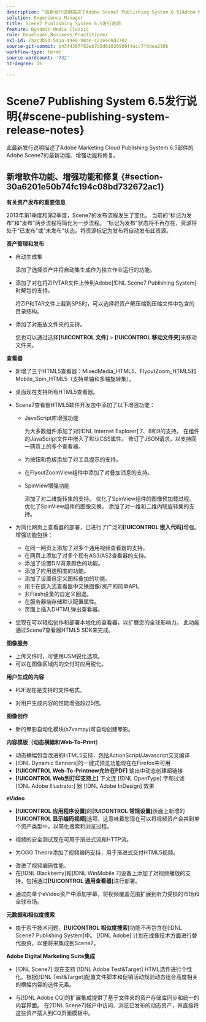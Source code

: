 ```yaml
---
description: “最新发行说明描述了Adobe Scene7 Publishing System 6.5(Adobe Marketing Cloud中Adobe Experience Manager解决方案的一部分)的最新功能、增强功能和修复。”
solution: Experience Manager
title: Scene7 Publishing System 6.5发行说明
feature: Dynamic Media Classic
role: Developer,Business Practitioner
exl-id: 7aac3b5d-541a-49e6-98ae-c22eee8d2702
source-git-commit: b4344397f82eb7d2d61020909f4acc7fddea210b
workflow-type: tm+mt
source-wordcount: '732'
ht-degree: 5%

---
```


# Scene7 Publishing System 6.5发行说明{#scene-publishing-system-release-notes}

此最新发行说明描述了Adobe Marketing Cloud Publishing System 6.5部件的Adobe Scene7的最新功能、增强功能和修复。

## 新增软件功能、增强功能和修复 {#section-30a6201e50b74fc194c08bd732672ac1}

**有关资产发布的重要信息**

2013年第1季度和第2季度，Scene7的发布流程发生了变化。 当前的“标记为发布”和“发布”两步流程将简化为一步流程。 “标记为发布”状态将不再存在，资源将处于“已发布”或“未发布”状态。将资源标记为发布将自动发布此资源。

**资产管理和发布**

* 自动生成集

   添加了选择资产并将自动集生成作为独立作业运行的功能。
* 添加了对在将ZIP/TAR文件上传到Adobe[!DNL Scene7 Publishing System]时解包的支持。

   将ZIP和TAR文件上载到SPS时，可以选择将资产解压缩到压缩文件中包含的目录结构。

* 添加了对拖放文件夹的支持。

   您也可以通过选择&#x200B;**[!UICONTROL 文件]** > **[!UICONTROL 移动文件夹]**&#x200B;来移动文件夹。

**查看器**

* 新增了三个HTML5查看器：MixedMedia_HTML5、FlyoutZoom_HTML5和Mobile_Spin_HTML5（支持单轴和多轴旋转集）。

<!-- 
  [More information](http://help.adobe.com/en_US/scene7/using/WS6E593DEA-7D81-4cd6-84B0-85E8BB274176.html#WS1c46793299cf21d77e926d1613177f0a020-8000.html).  -->
* 桌面现在支持所有HTML5查看器。

<!--   [More information](http://help.adobe.com/en_US/scene7/using/WS6E593DEA-7D81-4cd6-84B0-85E8BB274176.html#WS1c46793299cf21d77e926d1613177f0a020-8000.html). -->
* Scene7查看器HTML5软件开发包中添加了以下增强功能：

   * JavaScript库增强功能

      为大多数组件添加了对[!DNL Internet Explorer] 7、8和9的支持。 在组件的JavaScript文件中嵌入了默认CSS属性。 修订了JSON请求，以支持同一网页上的多个查看器。

   * 为按钮和色板添加了对工具提示的支持。
   * 在FlyoutZoomView组件中添加了对叠加消息的支持。
   * SpinView增强功能

      添加了对二维旋转集的支持。 优化了SpinView组件的图像预加载过程。 优化了SpinView组件的图像交换。 添加了对一维和二维内联旋转集的支持。

* 为简化网页上查看器的部署，已进行了广泛的&#x200B;**[!UICONTROL 嵌入代码]**&#x200B;增强。 增强功能包括：

   * 在同一网页上添加了对多个通用视频查看器的支持。
   * 在网页上添加了对多个现有AS3/AS2查看器的支持。
   * 添加了设置DIV背景颜色的功能。
   * 添加了应用透明度的功能。
   * 添加了设置自定义图标叠加的功能。
   * 用于在嵌入式查看器中交换图像/资产的简单API。
   * 非Flash设备的自定义回退。
   * 在服务器端存储默认配置属性。
   * 页面上插入DHTML弹出查看器。

* 您现在可以轻松创作和部署本地化的查看器，以扩展您的全球影响力。 此功能通过Scene7查看器HTML5 SDK来完成。

**图像服务**

* 上传文件时，可使用USM锐化选项。
* 可以在图像区域内的交付时应用锐化。

**用户生成的内容**

* PDF现在是支持的文件格式。

<!--   [More information](http://help.adobe.com/en_US/scene7/using/WSe8b0455615e2dc47-2df907a712f31201b35-8000.html).  -->
* 对用户生成内容的性能增强超过5倍。

**图像创作**

* 新的晕影自动化模块(s7vampy)可自动创建晕影。

**内容模板（动态横幅和Web-To-Print）**

* 动态横幅包含改进的HTML5支持，包括ActionScript/Javascript交叉编译
* [!DNL Dynamic Banners]的一键式预览功能现在在Firefox中可用
* **[!UICONTROL Web-To-Printnow允许在PDF]** 输出中动态创建超链接
* **[!UICONTROL Web到打印支持上]** 下文连 [!DNL OpenType] 字和过滤 [!DNL Adobe Illustrator] 器 [!DNL Adobe InDesign] 效果

**eVideo**

* **[!UICONTROL 应用程序设置]**&#x200B;的&#x200B;**[!UICONTROL 常规设置]**&#x200B;页面上新增的&#x200B;**[!UICONTROL 显示编码视频]**&#x200B;选项，这意味着您现在可以将视频资产合并到单个资产类型中，以简化搜索和浏览过程。

<!--   [More information](http://help.adobe.com/en_US/scene7/using/WSCCBA9D3A-06A3-4f29-AF6B-36CBB2A655F1.html).  -->

* 视频的安全测试现在可用于渐进式流和HTTP流。

<!--   [More information](http://help.adobe.com/en_US/scene7/using/WSd968ca97bf01df72-5efde3a123268dd80f5-8000.html). -->
* 为OGG Theora添加了视频编码支持，用于渐进式交付HTML5视频。

<!--   [More information](http://help.adobe.com/en_US/scene7/using/WSE86ACF2B-BD50-4c48-A1D7-9CD4405B62D0.html#WS1c46793299cf21d7-39fae9c1131ba8968f7-7fff.html). -->
* 改进了视频编码性能。
* 在[!DNL Blackberry]和[!DNL WinMobile 7]设备上添加了对视频播放的支持，包括通过&#x200B;**[!UICONTROL 通用查看器]**&#x200B;进行部署。

<!--   [More information](http://help.adobe.com/en_US/scene7/using/WS6E593DEA-7D81-4cd6-84B0-85E8BB274176.html#WS1c46793299cf21d77e926d1613177f0a020-8000.html) or the [eVideo chapter](http://help.adobe.com/en_US/scene7/using/WS53492AE1-6029-45d8-BF80-F4B5CF33EB08.html). -->

* 通过向单个eVideo资产中添加字幕，将视频覆盖范围扩展到听力受损的市场和全球市场。

<!--   See [More information](http://help.adobe.com/en_US/scene7/using/WS98ca2e6790647c06-6f6f53e137b959f094-8000.html). -->

**元数据和相似度搜索**

* 由于若干技术问题，**[!UICONTROL 相似度搜索]**&#x200B;功能不再包含在[!DNL Scene7 Publishing System]中。 [!DNL Adobe] 计划在成像技术方面进行替代投资，以便将来集成到Scene7。

**Adobe Digital Marketing Suite集成**

* [!DNL Scene7] 现在支持 [!DNL Adobe Test&Target] HTML选件进行个性化。根据[!DNL Test&Target]配置文件脚本和促销活动规则动态组合高度相关的横幅内容的选件元素。

* 与[!DNL Adobe CQ]的扩展集成提供了基于文件夹的资产存储库同步和统一的内容界面。 在[!DNL Scene7]帐户中访问、浏览已发布的动态资产，并直接将这些资产插入到CQ页面模板中。
